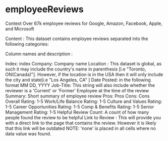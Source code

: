 # employeeReviews

Context
Over 67k employee reviews for Google, Amazon, Facebook, Apple, and Microsoft

Content :
This dataset contains employee reviews separated into the following categories:

Column names and description :

Index: index
Company: Company name
Location : This dataset is global, as such it may include the country's name in parenthesis [i.e "Toronto, ON(Canada)"]. However, if the location is in the USA then it will only include the city and state[i.e "Los Angeles, CA" ]
Date Posted: in the following format MM DD, YYYY
Job-Title: This string will also include whether the reviewer is a 'Current' or 'Former' Employee at the time of the review
Summary: Short summary of employee review
Pros: Pros
Cons: Cons
Overall Rating: 1-5
Work/Life Balance Rating: 1-5
Culture and Values Rating: 1-5
Career Opportunities Rating: 1-5
Comp & Benefits Rating: 1-5
Senior Management Rating: 1-5
Helpful Review Count: A count of how many people found the review to be helpful
Link to Review : This will provide you with a direct link to the page that contains the review. However it is likely that this link will be outdated
NOTE: 'none' is placed in all cells where no data value was found.
